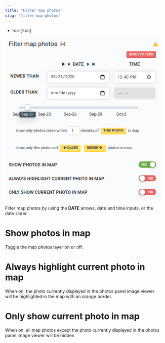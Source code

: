 ```yaml
---
title: "Filter map photos"
slug: "filter-map-photos"
---
```


* toc
{:toc}


![filter-map-photos.png](_images/filter-map-photos.png)

Filter map photos by using the **DATE** arrows, date and time inputs, or the date slider.

# Show photos in map

Toggle the map photos layer on or off.

# Always highlight current photo in map

When on, the photo currently displayed in the photos panel image viewer will be highlighted in the map with an orange border.

# Only show current photo in map

When on, all map photos except the photo currently displayed in the photos panel image viewer will be hidden.
